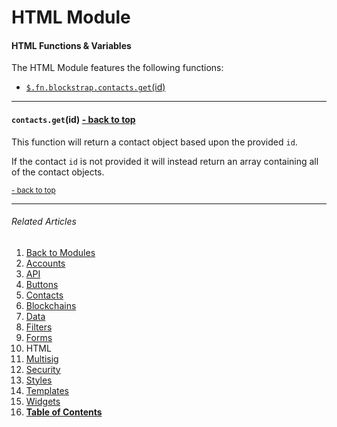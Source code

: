 HTML Module <a name="docs_home"></a>
========================================

#### HTML Functions & Variables

The HTML Module features the following functions:

* [`$.fn.blockstrap.contacts.get`(id)](#contacts_get)

--------------------------------------------------------------------------------

#### `contacts.get`(id) <a name="contacts_get" class="pull-right" href="#docs_home"><i class="glyphicon glyphicon-upload"></i>- back to top</a>

This function will return a contact object based upon the provided `id`. 

If the contact `id` is not provided it will instead return an array containing all of the contact objects.

<a href="#docs_home"><small>- back to top</small></a>

---

###### Related Articles

01. [Back to Modules](../../modules/)
02. [Accounts](../accounts/)
03. [API](../api/)
04. [Buttons](../buttons/)
05. [Contacts](../contacts/)
06. [Blockchains](../blockchains/)
07. [Data](../data/)
08. [Filters](../filters/)
09. [Forms](../forms/)
10. HTML
11. [Multisig](../multisig/)
12. [Security](../security/)
13. [Styles](../styles/)
14. [Templates](../templates/)
15. [Widgets](../widgets/)
16. [__Table of Contents__](../../../)